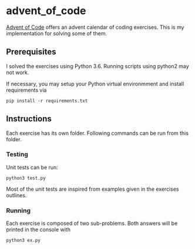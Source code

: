# advent_of_code
[Advent of Code](https://adventofcode.com/) offers an advent calendar of coding exercises. This is my implementation for solving some of them.

## Prerequisites

I solved the exercises using Python 3.6. Running scripts using python2 may not work.

If necessary, you may setup your Python virtual environmment and install requirements via
```
pip install -r requirements.txt
```

## Instructions

Each exercise has its own folder. Following commands can be run from this folder.

### Testing

Unit tests can be run:
```
python3 test.py
```
Most of the unit tests are inspired from examples given in the exercises outlines.

### Running

Each exercise is composed of two sub-problems. Both answers will be printed in the console with
```
python3 ex.py
```
